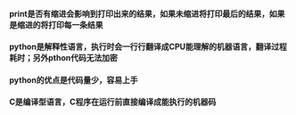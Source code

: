 #### print是否有缩进会影响到打印出来的结果，如果未缩进将打印最后的结果，如果是缩进的将打印每一条结果
#### python是解释性语言，执行时会一行行翻译成CPU能理解的机器语言，翻译过程耗时；另外pthon代码无法加密
#### python的优点是代码量少，容易上手
#### C是编译型语言，C程序在运行前直接编译成能执行的机器码
